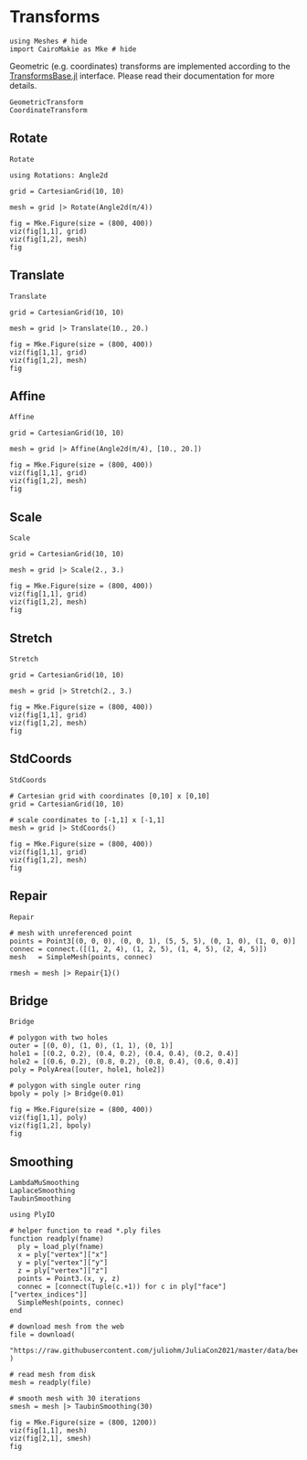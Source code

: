 # Transforms

```@example transforms
using Meshes # hide
import CairoMakie as Mke # hide
```

Geometric (e.g. coordinates) transforms are implemented according to the
[TransformsBase.jl](https://github.com/JuliaML/TransformsBase.jl) interface.
Please read their documentation for more details.

```@docs
GeometricTransform
CoordinateTransform
```

## Rotate

```@docs
Rotate
```

```@example transforms
using Rotations: Angle2d

grid = CartesianGrid(10, 10)

mesh = grid |> Rotate(Angle2d(π/4))

fig = Mke.Figure(size = (800, 400))
viz(fig[1,1], grid)
viz(fig[1,2], mesh)
fig
```

## Translate

```@docs
Translate
```

```@example transforms
grid = CartesianGrid(10, 10)

mesh = grid |> Translate(10., 20.)

fig = Mke.Figure(size = (800, 400))
viz(fig[1,1], grid)
viz(fig[1,2], mesh)
fig
```

## Affine

```@docs
Affine
```

```@example transforms
grid = CartesianGrid(10, 10)

mesh = grid |> Affine(Angle2d(π/4), [10., 20.])

fig = Mke.Figure(size = (800, 400))
viz(fig[1,1], grid)
viz(fig[1,2], mesh)
fig
```

## Scale

```@docs
Scale
```

```@example transforms
grid = CartesianGrid(10, 10)

mesh = grid |> Scale(2., 3.)

fig = Mke.Figure(size = (800, 400))
viz(fig[1,1], grid)
viz(fig[1,2], mesh)
fig
```

## Stretch

```@docs
Stretch
```

```@example transforms
grid = CartesianGrid(10, 10)

mesh = grid |> Stretch(2., 3.)

fig = Mke.Figure(size = (800, 400))
viz(fig[1,1], grid)
viz(fig[1,2], mesh)
fig
```

## StdCoords

```@docs
StdCoords
```

```@example transforms
# Cartesian grid with coordinates [0,10] x [0,10]
grid = CartesianGrid(10, 10)

# scale coordinates to [-1,1] x [-1,1]
mesh = grid |> StdCoords()

fig = Mke.Figure(size = (800, 400))
viz(fig[1,1], grid)
viz(fig[1,2], mesh)
fig
```

## Repair

```@docs
Repair
```

```@example transforms
# mesh with unreferenced point
points = Point3[(0, 0, 0), (0, 0, 1), (5, 5, 5), (0, 1, 0), (1, 0, 0)]
connec = connect.([(1, 2, 4), (1, 2, 5), (1, 4, 5), (2, 4, 5)])
mesh   = SimpleMesh(points, connec)

rmesh = mesh |> Repair{1}()
```

## Bridge

```@docs
Bridge
```

```@example transforms
# polygon with two holes
outer = [(0, 0), (1, 0), (1, 1), (0, 1)]
hole1 = [(0.2, 0.2), (0.4, 0.2), (0.4, 0.4), (0.2, 0.4)]
hole2 = [(0.6, 0.2), (0.8, 0.2), (0.8, 0.4), (0.6, 0.4)]
poly = PolyArea([outer, hole1, hole2])

# polygon with single outer ring
bpoly = poly |> Bridge(0.01)

fig = Mke.Figure(size = (800, 400))
viz(fig[1,1], poly)
viz(fig[1,2], bpoly)
fig
```

## Smoothing

```@docs
LambdaMuSmoothing
LaplaceSmoothing
TaubinSmoothing
```

```@example transforms
using PlyIO

# helper function to read *.ply files
function readply(fname)
  ply = load_ply(fname)
  x = ply["vertex"]["x"]
  y = ply["vertex"]["y"]
  z = ply["vertex"]["z"]
  points = Point3.(x, y, z)
  connec = [connect(Tuple(c.+1)) for c in ply["face"]["vertex_indices"]]
  SimpleMesh(points, connec)
end

# download mesh from the web
file = download(
  "https://raw.githubusercontent.com/juliohm/JuliaCon2021/master/data/beethoven.ply"
)

# read mesh from disk
mesh = readply(file)

# smooth mesh with 30 iterations
smesh = mesh |> TaubinSmoothing(30)

fig = Mke.Figure(size = (800, 1200))
viz(fig[1,1], mesh)
viz(fig[2,1], smesh)
fig
```
